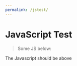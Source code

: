 ```yaml
---
permalink: /jstest/
---
```


# JavaScript Test

> Some JS below:

<script type="text/javascript" src="https://d3js.org/d3.v5.min.js"></script>
<script type="text/javascript">
   
   document.write(5.6);
   
   var svg = d3.select("body")
        .append("svg")
      .attr("width", 500)
      .attr("height", 100);
   
   svg.append("text")
      .attr("transform", "translate(100,0)")
      .attr("x", 50)
      .attr("y", 50)
      .attr("font-size", "20px")
      .attr("class", "title")
      .text("Population bar chart");
</script>

The Javascript should be above
